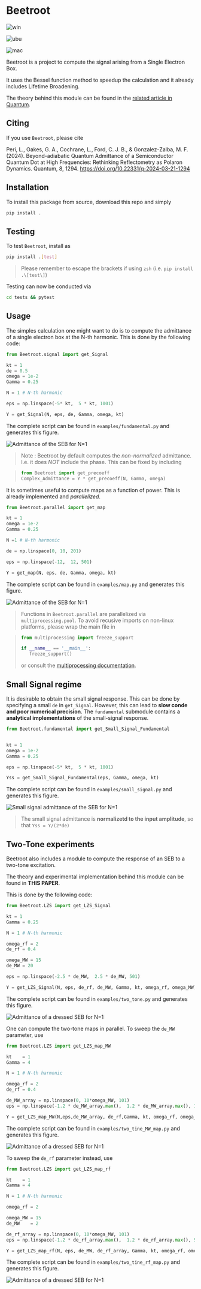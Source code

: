 # Beetroot

![win](https://github.com/LorenzoPeri17/NanoDTC-GitHub-Tutorial/actions/workflows/windows.yml/badge.svg)

![ubu](https://github.com/LorenzoPeri17/NanoDTC-GitHub-Tutorial/actions/workflows/ubuntu.yml/badge.svg)

![mac](https://github.com/LorenzoPeri17/NanoDTC-GitHub-Tutorial/actions/workflows/macOs.yml/badge.svg)

Beetroot is a project to compute the signal arising from a Single Electron Box.

It uses the Bessel function method to speedup the calculation and it already includes Lifetime Broadening.

The theory behind this module can be found in the [related article in Quantum](https://quantum-journal.org/papers/q-2024-03-21-1294/).

## Citing

If you use `Beetroot`, please cite

Peri, L., Oakes, G. A., Cochrane, L., Ford, C. J. B., & Gonzalez-Zalba, M. F. (2024). Beyond-adiabatic Quantum Admittance of a Semiconductor Quantum Dot at High Frequencies: Rethinking Reflectometry as Polaron Dynamics. Quantum, 8, 1294. https://doi.org/10.22331/q-2024-03-21-1294

## Installation

To install this package from source, download this repo and simply

```bash
pip install .
```

## Testing

To test `Beetroot`, install as

``` bash
pip install .[test]
```

> Please remember to escape the brackets if using `zsh` (i.e. `pip install .\[test\]`)

Testing can now be conducted via

``` bash
cd tests && pytest
```

## Usage

The simples calculation one might want to do is to compute the admittance of a single electron box at the N-th harmonic.
This is done by the following code:

```python
from Beetroot.signal import get_Signal

kt = 1
de = 0.5
omega = 1e-2
Gamma = 0.25

N = 1 # N-th harmonic

eps = np.linspace(-5* kt,  5 * kt, 1001)

Y = get_Signal(N, eps, de, Gamma, omega, kt)
```

The complete script can be found in `examples/fundamental.py` and generates this figure.

![Admittance of the SEB for $N=1$](Figures/fundamental.png)

> Note : Beetroot by default computes the *non-normalized* admittance. I.e. it does *NOT* include the phase. This can be fixed by including

> ```python
> from Beetroot import get_precoeff
> Complex_Admittance = Y * get_precoeff(N, Gamma, omega)
> ```

It is sometimes useful to compute maps as a function of power. This is already implemented and *parallelized*.

```python
from Beetroot.parallel import get_map

kt = 1
omega = 1e-2
Gamma = 0.25

N =1 # N-th harmonic

de = np.linspace(0, 10, 201)

eps = np.linspace(-12,  12, 501)

Y = get_map(N, eps, de, Gamma, omega, kt)
```

The complete script can be found in `examples/map.py` and generates this figure.

![Admittance of the SEB for $N=1$](Figures/map.png)

> Functions in `Beetroot.parallel` are parallelized via `multiprocessing.pool`. To avoid recusive imports on non-linux platforms, please wrap the main file in

> ```python
> from multiprocessing import freeze_support
> 
> if __name__ == '__main__':
>    freeze_support()
>```
>
> or consult the [multiprocessing documentation](https://docs.python.org/3/library/multiprocessing.html).

## Small Signal regime

It is desirable to obtain the small signal response. This can be done by specifying a small `de` in `get_Signal`. However, this can lead to **slow conde and poor numerical precision**.
The `fundamental` submodule contains a **analytical implementations** of the small-signal response.

```python
from Beetroot.fundamental import get_Small_Signal_Fundamental


kt = 1
omega = 1e-2
Gamma = 0.25

eps = np.linspace(-5* kt,  5 * kt, 1001)

Yss = get_Small_Signal_Fundamental(eps, Gamma, omega, kt)
```

The complete script can be found in `examples/small_signal.py` and generates this figure.

![Small signal admittance of the SEB for $N=1$](Figures/small_signal.png)

> The small signal admittance is **normalizetd to the input amplitude**, so that `Yss = Y/(2*de)`


## Two-Tone experiments

Beetroot also includes a module to compute the response of an SEB to a two-tone excitation.

The theory and experimental implementation behind this module can be found in **THIS PAPER**.

This is done by the following code:

```python
from Beetroot.LZS import get_LZS_Signal

kt = 1
Gamma = 0.25

N = 1 # N-th harmonic

omega_rf = 2
de_rf = 0.4

omega_MW = 15
de_MW = 20

eps = np.linspace(-2.5 * de_MW,  2.5 * de_MW, 501)

Y = get_LZS_Signal(N, eps, de_rf, de_MW, Gamma, kt, omega_rf, omega_MW)
```

The complete script can be found in `examples/two_tone.py` and generates this figure.

![Admittance of a dressed SEB for $N=1$](Figures/two_tone.png)

One can compute the two-tone maps in parallel.
To sweep the `de_MW` parameter, use

```python
from Beetroot.LZS import get_LZS_map_MW

kt    = 1
Gamma = 4

N = 1 # N-th harmonic

omega_rf = 2
de_rf = 0.4

de_MW_array = np.linspace(0, 10*omega_MW, 101)
eps = np.linspace(-1.2 * de_MW_array.max(),  1.2 * de_MW_array.max(), 1001)

Y = get_LZS_map_MW(N,eps,de_MW_array, de_rf,Gamma, kt, omega_rf, omega_MW)
```

The complete script can be found in `examples/two_tine_MW_map.py` and generates this figure.

![Admittance of a dressed SEB for $N=1$](Figures/MW_map.png)

To sweep the `de_rf` parameter instead, use

```python
from Beetroot.LZS import get_LZS_map_rf

kt    = 1
Gamma = 4

N = 1 # N-th harmonic

omega_rf = 2

omega_MW = 15
de_MW    = 2

de_rf_array = np.linspace(0, 10*omega_MW, 101)
eps = np.linspace(-1.2 * de_rf_array.max(),  1.2 * de_rf_array.max(), 501)

Y = get_LZS_map_rf(N, eps, de_MW, de_rf_array, Gamma, kt, omega_rf, omega_MW)
```

The complete script can be found in `examples/two_tine_rf_map.py` and generates this figure.

![Admittance of a dressed SEB for $N=1$](Figures/rf_map.png)
